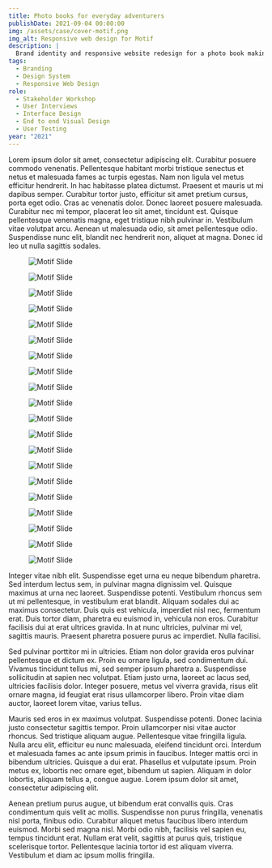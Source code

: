 ```yaml
---
title: Photo books for everyday adventurers
publishDate: 2021-09-04 00:00:00
img: /assets/case/cover-motif.png
img_alt: Responsive web design for Motif
description: |
  Brand identity and responsive website redesign for a photo book making app.
tags:
  - Branding
  - Design System
  - Responsive Web Design
role:
  - Stakeholder Workshop
  - User Interviews
  - Interface Design
  - End to end Visual Design
  - User Testing
year: "2021"
---
```


  <style>
      main p {
        max-width: 65ch;
      }
  </style>

Lorem ipsum dolor sit amet, consectetur adipiscing elit. Curabitur posuere commodo venenatis. Pellentesque habitant morbi tristique senectus et netus et malesuada fames ac turpis egestas. Nam non ligula vel metus efficitur hendrerit. In hac habitasse platea dictumst. Praesent et mauris ut mi dapibus semper. Curabitur tortor justo, efficitur sit amet pretium cursus, porta eget odio. Cras ac venenatis dolor. Donec laoreet posuere malesuada. Curabitur nec mi tempor, placerat leo sit amet, tincidunt est. Quisque pellentesque venenatis magna, eget tristique nibh pulvinar in. Vestibulum vitae volutpat arcu. Aenean ut malesuada odio, sit amet pellentesque odio. Suspendisse nunc elit, blandit nec hendrerit non, aliquet at magna. Donec id leo ut nulla sagittis sodales.

<figure><img src="/assets/case/motif1.jpg" alt="Motif Slide"></figure>
<figure><img src="/assets/case/motif2.jpg" alt="Motif Slide"></figure>
<figure><img src="/assets/case/motif3.jpg" alt="Motif Slide"></figure>
<figure><img src="/assets/case/motif4.jpg" alt="Motif Slide"></figure>
<figure><img src="/assets/case/motif5.jpg" alt="Motif Slide"></figure>
<figure><img src="/assets/case/motif6.jpg" alt="Motif Slide"></figure>
<figure><img src="/assets/case/motif7.jpg" alt="Motif Slide"></figure>
<figure><img src="/assets/case/motif8.jpg" alt="Motif Slide"></figure>
<figure><img src="/assets/case/motif9.jpg" alt="Motif Slide"></figure>
<figure><img src="/assets/case/motif10.jpg" alt="Motif Slide"></figure>
<figure><img src="/assets/case/motif11.jpg" alt="Motif Slide"></figure>
<figure><img src="/assets/case/motif12.jpg" alt="Motif Slide"></figure>
<figure><img src="/assets/case/motif13.jpg" alt="Motif Slide"></figure>
<figure><img src="/assets/case/motif14.jpg" alt="Motif Slide"></figure>
<figure><img src="/assets/case/motif15.jpg" alt="Motif Slide"></figure>
<figure><img src="/assets/case/motif16.jpg" alt="Motif Slide"></figure>
<figure><img src="/assets/case/motif17.jpg" alt="Motif Slide"></figure>
<figure><img src="/assets/case/motif18.jpg" alt="Motif Slide"></figure>
<figure><img src="/assets/case/motif19.jpg" alt="Motif Slide"></figure>
<figure><img src="/assets/case/motif20.jpg" alt="Motif Slide"></figure>


Integer vitae nibh elit. Suspendisse eget urna eu neque bibendum pharetra. Sed interdum lectus sem, in pulvinar magna dignissim vel. Quisque maximus at urna nec laoreet. Suspendisse potenti. Vestibulum rhoncus sem ut mi pellentesque, in vestibulum erat blandit. Aliquam sodales dui ac maximus consectetur. Duis quis est vehicula, imperdiet nisl nec, fermentum erat. Duis tortor diam, pharetra eu euismod in, vehicula non eros. Curabitur facilisis dui at erat ultrices gravida. In at nunc ultricies, pulvinar mi vel, sagittis mauris. Praesent pharetra posuere purus ac imperdiet. Nulla facilisi.

Sed pulvinar porttitor mi in ultricies. Etiam non dolor gravida eros pulvinar pellentesque et dictum ex. Proin eu ornare ligula, sed condimentum dui. Vivamus tincidunt tellus mi, sed semper ipsum pharetra a. Suspendisse sollicitudin at sapien nec volutpat. Etiam justo urna, laoreet ac lacus sed, ultricies facilisis dolor. Integer posuere, metus vel viverra gravida, risus elit ornare magna, id feugiat erat risus ullamcorper libero. Proin vitae diam auctor, laoreet lorem vitae, varius tellus.

Mauris sed eros in ex maximus volutpat. Suspendisse potenti. Donec lacinia justo consectetur sagittis tempor. Proin ullamcorper nisi vitae auctor rhoncus. Sed tristique aliquam augue. Pellentesque vitae fringilla ligula. Nulla arcu elit, efficitur eu nunc malesuada, eleifend tincidunt orci. Interdum et malesuada fames ac ante ipsum primis in faucibus. Integer mattis orci in bibendum ultricies. Quisque a dui erat. Phasellus et vulputate ipsum. Proin metus ex, lobortis nec ornare eget, bibendum ut sapien. Aliquam in dolor lobortis, aliquam tellus a, congue augue. Lorem ipsum dolor sit amet, consectetur adipiscing elit.

Aenean pretium purus augue, ut bibendum erat convallis quis. Cras condimentum quis velit ac mollis. Suspendisse non purus fringilla, venenatis nisl porta, finibus odio. Curabitur aliquet metus faucibus libero interdum euismod. Morbi sed magna nisl. Morbi odio nibh, facilisis vel sapien eu, tempus tincidunt erat. Nullam erat velit, sagittis at purus quis, tristique scelerisque tortor. Pellentesque lacinia tortor id est aliquam viverra. Vestibulum et diam ac ipsum mollis fringilla.
